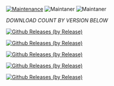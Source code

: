 [![Maintenance](https://img.shields.io/badge/Maintained%3F-yes-green.svg)](https://GitHub.com/Naereen/StrapDown.js/graphs/commit-activity)   ![Maintaner](https://img.shields.io/badge/maintainer-Introdructor-blue) ![Maintaner](https://img.shields.io/badge/maintainer-Madmax-blue)

*DOWNLOAD COUNT BY VERSION BELOW*

[![Github Releases (by Release)](https://img.shields.io/github/downloads/HyconOS-Releases/Redmi-Note8-8T/V3.0/total.svg)](https://GitHub.com/Hycon-Releases/Redmi-Note8-8T/releases)


[![Github Releases (by Release)](https://img.shields.io/github/downloads/HyconOS-Releases/Redmi-Note8-8T/V2.5/total.svg)](https://GitHub.com/Hycon-Releases/Redmi-Note8-8T/releases)


[![Github Releases (by Release)](https://img.shields.io/github/downloads/HyconOS-Releases/Redmi-Note8-8T/V2.0/total.svg)](https://GitHub.com/Hycon-Releases/Redmi-Note8-8T/releases)


[![Github Releases (by Release)](https://img.shields.io/github/downloads/HyconOS-Releases/Redmi-Note8-8T/V1.5/total.svg)](https://GitHub.com/Hycon-Releases/Redmi-Note8-8T/releases)


[![Github Releases (by Release)](https://img.shields.io/github/downloads/HyconOS-Releases/Redmi-Note8-8T/V1.0_Aureus/total.svg)](https://GitHub.com/Hycon-Releases/Redmi-Note8-8T/releases)

